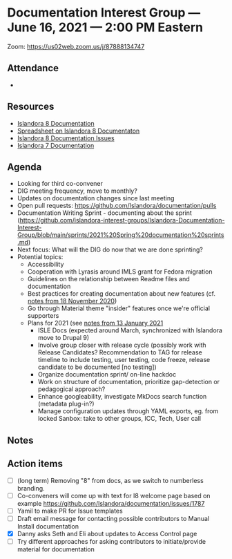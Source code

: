 # Documentation Interest Group — June 16, 2021 — 2:00 PM Eastern

Zoom:  https://us02web.zoom.us/j/87888134747

## Attendance
*
  
## Resources
* [Islandora 8 Documentation](https://islandora.github.io/documentation/)
* [Spreadsheet on Islandora 8 Documentaton](https://docs.google.com/spreadsheets/d/1E-kRw9xE60CKK0qL1-phzeVKjEZu3qBKZ9d3LH1hDEE/edit?usp=sharing)
* [Islandora 8 Documentation Issues](https://github.com/Islandora/documentation/labels/documentation)
* [Islandora 7 Documentation](https://wiki.lyrasis.org/display/ISLANDORA/Start)

## Agenda
- Looking for third co-convener
- DIG meeting frequency, move to monthly?
- Updates on documentation changes since last meeting
- Open pull requests: https://github.com/Islandora/documentation/pulls
- Documentation Writing Sprint - documenting about the sprint (https://github.com/islandora-interest-groups/Islandora-Documentation-Interest-Group/blob/main/sprints/2021%20Spring%20documentation%20sprints.md)
- Next focus: What will the DIG do now that we are done sprinting?
- Potential topics:
  - Accessibility
  - Cooperation with Lyrasis around IMLS grant for Fedora migration
  - Guidelines on the relationship between Readme files and documentation
  - Best practices for creating documentation about new features (cf. [notes from 18 November 2020](../2020/18-11-20.md))
  - Go through Material theme "insider" features once we're official supporters
  - Plans for 2021 (see [notes from 13 January 2021](https://github.com/islandora-interest-groups/Islandora-Documentation-Interest-Group/blob/main/meetings/2021/01-13-21.md)
    - ISLE Docs (expected around March, synchronized with Islandora move to Drupal 9)
    - Involve group closer with release cycle (possibly work with Release Candidates? Recommendation to TAG for release timeline to include testing, user testing, code freeze, release candidate to be documented [no testing])
    - Organize documentation sprint/ on-line hackdoc
    - Work on structure of documentation, prioritize gap-detection or pedagogical approach?
    - Enhance googleability, investigate MkDocs search function (metadata plug-in?)
    - Manage configuration updates through YAML exports, eg. from locked Sanbox: take to other groups, ICC, Tech, User call


## Notes


## Action items

* [ ] (long term) Removing "8" from docs, as we switch to numberless branding.
* [ ] Co-conveners will come up with text for I8 welcome page based on example https://github.com/Islandora/documentation/issues/1787
* [ ] Yamil to make PR for Issue templates
* [ ] Draft email message for contacting possible contributors to Manual Install documentation
* [x] Danny asks Seth and Eli about updates to Access Control page
* [ ] Try different approaches for asking contributors to initiate/provide material for documentation
